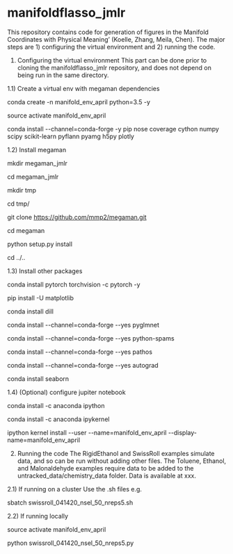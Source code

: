 # manifoldflasso_jmlr
This repository contains code for generation of figures in the Manifold Coordinates with Physical Meaning’ (Koelle, Zhang, Meila, Chen).
The major steps are 1) configuring the virtual environment and 2) running the code.

1) Configuring the virtual environment
This part can be done prior to cloning the manifoldflasso_jmlr repository, and does not depend on being run in the same directory.

1.1) Create a virtual env with megaman dependencies

conda create -n manifold_env_april python=3.5 -y

source activate manifold_env_april

conda install --channel=conda-forge -y pip nose coverage cython numpy scipy scikit-learn pyflann pyamg h5py plotly

1.2) Install megaman

mkdir megaman_jmlr

cd megaman_jmlr

mkdir tmp

cd tmp/

git clone https://github.com/mmp2/megaman.git

cd megaman

python setup.py install

cd ../..

1.3) Install other packages

conda install pytorch torchvision -c pytorch -y

pip install -U matplotlib

conda install dill

conda install --channel=conda-forge --yes pyglmnet

conda install --channel=conda-forge --yes python-spams

conda install --channel=conda-forge --yes pathos

conda install --channel=conda-forge --yes autograd

conda install seaborn

1.4) (Optional) configure jupiter notebook

conda install -c anaconda ipython

conda install -c anaconda ipykernel

ipython kernel install --user --name=manifold_env_april --display-name=manifold_env_april

2) Running the code
The RigidEthanol and SwissRoll examples simulate data, and so can be run without adding other files.  The Toluene, Ethanol, and Malonaldehyde examples require data to be added to the untracked_data/chemistry_data folder.  Data is available at xxx.

2.1) If running on a cluster
Use the .sh files e.g. 

sbatch swissroll_041420_nsel_50_nreps5.sh

2.2) If running locally

source activate manifold_env_april

python swissroll_041420_nsel_50_nreps5.py





